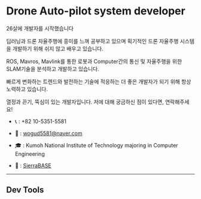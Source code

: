 # Drone Auto-pilot system developer
26살에 개발자를 시작했습니다

딥러닝과 드론 자율주행에 흥미를 느껴 공부하고 있으며 획기적인 드론 자율주행 시스템을 개발하기 위해 쉬지 않고 배우고 있습니다. <br>

ROS, Mavros, Mavlink를 통한 로봇과 Computer간의 통신 및 자율주행을 위한 SLAM기술을 분석하고 개발하고 있습니다. <br>

빠르게 변화하는 트렌드와 발전하는 기술에 적응하는 더 좋은 개발자가 되기 위해 항상 노력하고 있습니다. <br>

열정과 끈기, 뚝심이 있는 개발자입니다. 저에 대해 궁금하신 점이 있다면, 연락해주세요! <br>

- 📞 : +82 10-5351-5581 <br>

- 📩 : wogud5581@naver.com <br>

- 🎓 : Kumoh National Institute of Technology majoring in Computer Engineering <br>

- 🏢 : [SierraBASE](https://www.sierrabase.co.kr/) <br>

---
## Dev Tools 




